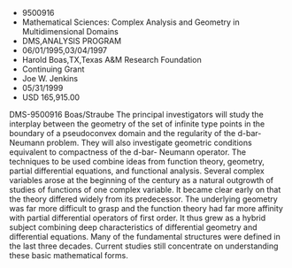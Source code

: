 
* 9500916
* Mathematical Sciences: Complex Analysis and Geometry in Multidimensional Domains
* DMS,ANALYSIS PROGRAM
* 06/01/1995,03/04/1997
* Harold Boas,TX,Texas A&M Research Foundation
* Continuing Grant
* Joe W. Jenkins
* 05/31/1999
* USD 165,915.00

DMS-9500916 Boas/Straube The principal investigators will study the interplay
between the geometry of the set of infinite type points in the boundary of a
pseudoconvex domain and the regularity of the d-bar-Neumann problem. They will
also investigate geometric conditions equivalent to compactness of the d-bar-
Neumann operator. The techniques to be used combine ideas from function theory,
geometry, partial differential equations, and functional analysis. Several
complex variables arose at the beginning of the century as a natural outgrowth
of studies of functions of one complex variable. It became clear early on that
the theory differed widely from its predecessor. The underlying geometry was far
more difficult to grasp and the function theory had far more affinity with
partial differential operators of first order. It thus grew as a hybrid subject
combining deep characteristics of differential geometry and differential
equations. Many of the fundamental structures were defined in the last three
decades. Current studies still concentrate on understanding these basic
mathematical forms.
